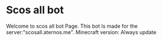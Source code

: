 # Scos all bot
Welcome to scos all bot Page.
This bot Is made for the server:"scosall.aternos.me".
Minecraft version: Always update
